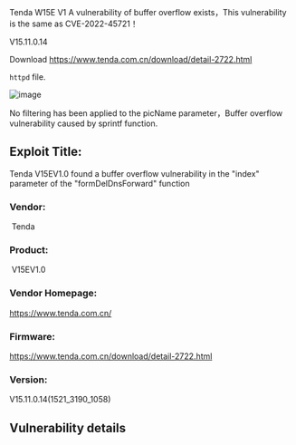 Tenda W15E V1 A vulnerability of buffer overflow exists，This vulnerability is the same as CVE-2022-45721！

V15.11.0.14

Download
https://www.tenda.com.cn/download/detail-2722.html

`httpd`  file.

![image](https://user-images.githubusercontent.com/76503635/219377164-88982477-268d-47b9-91e3-b725d487c628.png)

No filtering has been applied to the picName parameter，Buffer overflow vulnerability caused by sprintf function.

## Exploit Title:

Tenda V15EV1.0 found a buffer overflow vulnerability in the "index" parameter of the "formDelDnsForward" function

### Vendor:

​	Tenda

### Product:

​	V15EV1.0

### Vendor Homepage:

https://www.tenda.com.cn/

### Firmware:

https://www.tenda.com.cn/download/detail-2722.html

### Version:

V15.11.0.14(1521_3190_1058)



## Vulnerability details

